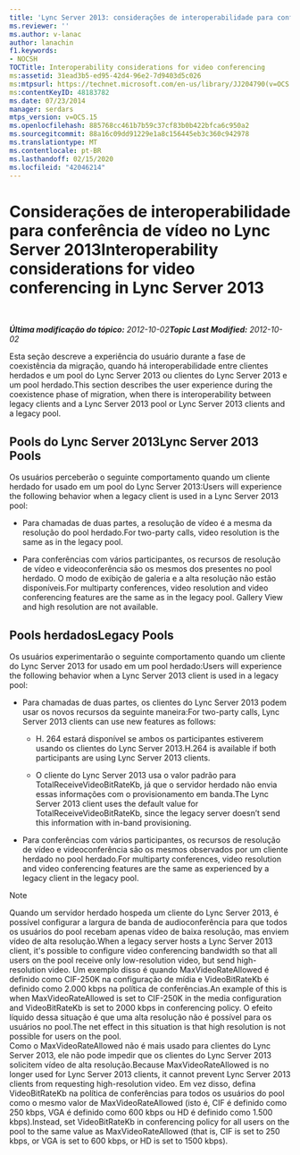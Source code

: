 ```yaml
---
title: 'Lync Server 2013: considerações de interoperabilidade para conferência de vídeo'
ms.reviewer: ''
ms.author: v-lanac
author: lanachin
f1.keywords:
- NOCSH
TOCTitle: Interoperability considerations for video conferencing
ms:assetid: 31ead3b5-ed95-42d4-96e2-7d9403d5c026
ms:mtpsurl: https://technet.microsoft.com/en-us/library/JJ204790(v=OCS.15)
ms:contentKeyID: 48183782
ms.date: 07/23/2014
manager: serdars
mtps_version: v=OCS.15
ms.openlocfilehash: 885768cc461b7b59c37cf83b0b422bfca6c950a2
ms.sourcegitcommit: 88a16c09dd91229e1a8c156445eb3c360c942978
ms.translationtype: MT
ms.contentlocale: pt-BR
ms.lasthandoff: 02/15/2020
ms.locfileid: "42046214"
---
```

<div data-xmlns="http://www.w3.org/1999/xhtml">

<div class="topic" data-xmlns="http://www.w3.org/1999/xhtml" data-msxsl="urn:schemas-microsoft-com:xslt" data-cs="http://msdn.microsoft.com/">

<div data-asp="http://msdn2.microsoft.com/asp">

# <a name="interoperability-considerations-for-video-conferencing-in-lync-server-2013"></a><span data-ttu-id="4f28b-102">Considerações de interoperabilidade para conferência de vídeo no Lync Server 2013</span><span class="sxs-lookup"><span data-stu-id="4f28b-102">Interoperability considerations for video conferencing in Lync Server 2013</span></span>

</div>

<div id="mainSection">

<div id="mainBody">

<span> </span>

<span data-ttu-id="4f28b-103">_**Última modificação do tópico:** 2012-10-02_</span><span class="sxs-lookup"><span data-stu-id="4f28b-103">_**Topic Last Modified:** 2012-10-02_</span></span>

<span data-ttu-id="4f28b-104">Esta seção descreve a experiência do usuário durante a fase de coexistência da migração, quando há interoperabilidade entre clientes herdados e um pool do Lync Server 2013 ou clientes do Lync Server 2013 e um pool herdado.</span><span class="sxs-lookup"><span data-stu-id="4f28b-104">This section describes the user experience during the coexistence phase of migration, when there is interoperability between legacy clients and a Lync Server 2013 pool or Lync Server 2013 clients and a legacy pool.</span></span>

<div>

## <a name="lync-server-2013-pools"></a><span data-ttu-id="4f28b-105">Pools do Lync Server 2013</span><span class="sxs-lookup"><span data-stu-id="4f28b-105">Lync Server 2013 Pools</span></span>

<span data-ttu-id="4f28b-106">Os usuários perceberão o seguinte comportamento quando um cliente herdado for usado em um pool do Lync Server 2013:</span><span class="sxs-lookup"><span data-stu-id="4f28b-106">Users will experience the following behavior when a legacy client is used in a Lync Server 2013 pool:</span></span>

  - <span data-ttu-id="4f28b-107">Para chamadas de duas partes, a resolução de vídeo é a mesma da resolução do pool herdado.</span><span class="sxs-lookup"><span data-stu-id="4f28b-107">For two-party calls, video resolution is the same as in the legacy pool.</span></span>

  - <span data-ttu-id="4f28b-p101">Para conferências com vários participantes, os recursos de resolução de vídeo e videoconferência são os mesmos dos presentes no pool herdado. O modo de exibição de galeria e a alta resolução não estão disponíveis.</span><span class="sxs-lookup"><span data-stu-id="4f28b-p101">For multiparty conferences, video resolution and video conferencing features are the same as in the legacy pool. Gallery View and high resolution are not available.</span></span>

</div>

<div>

## <a name="legacy-pools"></a><span data-ttu-id="4f28b-110">Pools herdados</span><span class="sxs-lookup"><span data-stu-id="4f28b-110">Legacy Pools</span></span>

<span data-ttu-id="4f28b-111">Os usuários experimentarão o seguinte comportamento quando um cliente do Lync Server 2013 for usado em um pool herdado:</span><span class="sxs-lookup"><span data-stu-id="4f28b-111">Users will experience the following behavior when a Lync Server 2013 client is used in a legacy pool:</span></span>

  - <span data-ttu-id="4f28b-112">Para chamadas de duas partes, os clientes do Lync Server 2013 podem usar os novos recursos da seguinte maneira:</span><span class="sxs-lookup"><span data-stu-id="4f28b-112">For two-party calls, Lync Server 2013 clients can use new features as follows:</span></span>
    
      - <span data-ttu-id="4f28b-113">H. 264 estará disponível se ambos os participantes estiverem usando os clientes do Lync Server 2013.</span><span class="sxs-lookup"><span data-stu-id="4f28b-113">H.264 is available if both participants are using Lync Server 2013 clients.</span></span>
    
      - <span data-ttu-id="4f28b-114">O cliente do Lync Server 2013 usa o valor padrão para TotalReceiveVideoBitRateKb, já que o servidor herdado não envia essas informações com o provisionamento em banda.</span><span class="sxs-lookup"><span data-stu-id="4f28b-114">The Lync Server 2013 client uses the default value for TotalReceiveVideoBitRateKb, since the legacy server doesn’t send this information with in-band provisioning.</span></span>

  - <span data-ttu-id="4f28b-115">Para conferências com vários participantes, os recursos de resolução de vídeo e videoconferência são os mesmos observados por um cliente herdado no pool herdado.</span><span class="sxs-lookup"><span data-stu-id="4f28b-115">For multiparty conferences, video resolution and video conferencing features are the same as experienced by a legacy client in the legacy pool.</span></span>

<div>


> [!NOTE]  
> <span data-ttu-id="4f28b-116">Quando um servidor herdado hospeda um cliente do Lync Server 2013, é possível configurar a largura de banda de audioconferência para que todos os usuários do pool recebam apenas vídeo de baixa resolução, mas enviem vídeo de alta resolução.</span><span class="sxs-lookup"><span data-stu-id="4f28b-116">When a legacy server hosts a Lync Server 2013 client, it's possible to configure video conferencing bandwidth so that all users on the pool receive only low-resolution video, but send high-resolution video.</span></span> <span data-ttu-id="4f28b-117">Um exemplo disso é quando MaxVideoRateAllowed é definido como CIF-250K na configuração de mídia e VideoBitRateKb é definido como 2.000 kbps na política de conferências.</span><span class="sxs-lookup"><span data-stu-id="4f28b-117">An example of this is when MaxVideoRateAllowed is set to CIF-250K in the media configuration and VideoBitRateKb is set to 2000 kbps in conferencing policy.</span></span> <span data-ttu-id="4f28b-118">O efeito líquido dessa situação é que uma alta resolução não é possível para os usuários no pool.</span><span class="sxs-lookup"><span data-stu-id="4f28b-118">The net effect in this situation is that high resolution is not possible for users on the pool.</span></span><BR><span data-ttu-id="4f28b-119">Como o MaxVideoRateAllowed não é mais usado para clientes do Lync Server 2013, ele não pode impedir que os clientes do Lync Server 2013 solicitem vídeo de alta resolução.</span><span class="sxs-lookup"><span data-stu-id="4f28b-119">Because MaxVideoRateAllowed is no longer used for Lync Server 2013 clients, it cannot prevent Lync Server 2013 clients from requesting high-resolution video.</span></span> <span data-ttu-id="4f28b-120">Em vez disso, defina VideoBitRateKb na política de conferências para todos os usuários do pool como o mesmo valor de MaxVideoRateAllowed (isto é, CIF é definido como 250 kbps, VGA é definido como 600 kbps ou HD é definido como 1.500 kbps).</span><span class="sxs-lookup"><span data-stu-id="4f28b-120">Instead, set VideoBitRateKb in conferencing policy for all users on the pool to the same value as MaxVideoRateAllowed (that is, CIF is set to 250 kbps, or VGA is set to 600 kbps, or HD is set to 1500 kbps).</span></span>



</div>

</div>

</div>

<span> </span>

</div>

</div>

</div>

